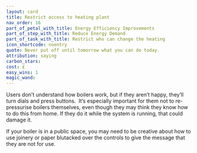 ```yaml
---
layout: card
title: Restrict access to heating plant
nav_order: 16
part_of_petal_with_title: Energy Efficiency Improvements
part_of_step_with_title: Reduce Energy Demand
part_of_task_with_title: Restrict who can change the heating
icon_shortcode: noentry
quote: Never put off until tomorrow what you can do today.
attribution: saying
carbon_stars: 
cost: £
easy_wins: 1
magic_wand: 
---
```


<p>Users don’t understand how boilers work, but if they aren’t happy, they’ll turn dials and press buttons.  It’s especially important for them not to re-pressurise boilers themselves, even though they may think they know how to do this from home. If they do it while the system is running, that could damage it. </p><p>If your boiler is in a public space, you may need to be creative about how to use joinery or paper blutacked over the controls to give the message that they are not for use.</p> 
